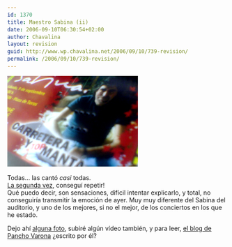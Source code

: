 ```yaml
---
id: 1370
title: Maestro Sabina (ii)
date: 2006-09-10T06:30:54+02:00
author: Chavalina
layout: revision
guid: http://www.wp.chavalina.net/2006/09/10/739-revision/
permalink: /2006/09/10/739-revision/
---
```

<p class="imgcentro">
  <img src="/imagenes/fotos/entrada-sabina-2006.jpg" alt="Entrada del concierto de Joaquín Sabina en Cehegín (Murcia) el 9 de septiembre de 2006" />
</p>

Todas… las cantó _casi_ todas.  
<a href="http://chavalina.net/comentar.php?idpost=610&#038;q=sabina" target="_blank">La segunda vez</a>, conseguí repetir!  
Qué puedo decir, son sensaciones, difícil intentar explicarlo, y total, no conseguiría transmitir la emoción de ayer. Muy muy diferente del Sabina del auditorio, y uno de los mejores, si no el mejor, de los conciertos en los que he estado.

Dejo ahí <a href="http://www.flickr.com/search/?q=joaquin+sabina&#038;w=70302409%40N00&#038;s=rec" target="_blank">alguna foto</a>, subiré algún vídeo también, y para leer, <a href="http://panchovarona.blogspot.com/" target="_blank">el blog de Pancho Varona</a> ¿escrito por él?
